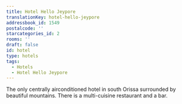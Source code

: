 ```yaml
---
title: Hotel Hello Jeypore
translationKey: hotel-hello-jeypore
addressbook_id: 1549
postalcode: ''
starcategories_id: 2
rooms: ''
draft: false
id: hotel
type: hotels
tags:
  - Hotels
  - Hotel Hello Jeypore
---
```

The only centrally airconditioned hotel in south Orissa surrounded by beautiful mountains. There is a multi-cuisine restaurant and a bar. 
